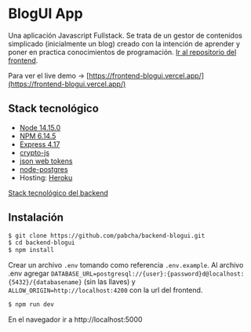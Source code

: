 # BlogUI App
Una aplicación Javascript Fullstack. Se trata de un gestor de contenidos simplicado (inicialmente un blog) creado con la intención de aprender y poner en practica conocimientos de programación. [Ir al repositorio del frontend](https://github.com/pabcha/frontend-blogui).

Para ver el live demo -> [https://frontend-blogui.vercel.app/](https://frontend-blogui.vercel.app/)

## Stack tecnológico

- [Node 14.15.0][node]
- [NPM 6.14.5][node]
- [Express 4.17][express]
- [crypto-js][cryptojs]
- [json web tokens][webtokens]
- [node-postgres][pg]
- Hosting: [Heroku][heroku]
 
[Stack tecnológico del backend](https://github.com/pabcha/backend-blogui)

[express]: https://expressjs.com/
[node]: https://nodejs.org/
[heroku]: https://heroku.com/
[cryptojs]: https://github.com/brix/crypto-js
[webtokens]: https://github.com/auth0/node-jsonwebtoken
[pg]: https://github.com/brianc/node-postgres

## Instalación
```sh
$ git clone https://github.com/pabcha/backend-blogui.git
$ cd backend-blogui
$ npm install
```
Crear un archivo `.env` tomando como referencia `.env.example`. Al archivo .env agregar `DATABASE_URL=postgresql://{user}:{password}d@localhost:{5432}/{databasename}` (sin las llaves) y `ALLOW_ORIGIN=http://localhost:4200` con la url del frontend.
```sh
$ npm run dev
```

En el navegador ir a http://localhost:5000